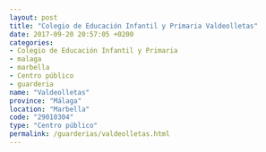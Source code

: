 ```yaml
---
layout: post
title: "Colegio de Educación Infantil y Primaria Valdeolletas"
date: 2017-09-20 20:57:05 +0200
categories:
- Colegio de Educación Infantil y Primaria
- malaga
- marbella
- Centro público
- guarderia
name: "Valdeolletas"
province: "Málaga"
location: "Marbella"
code: "29010304"
type: "Centro público"
permalink: /guarderias/valdeolletas.html
---
```

